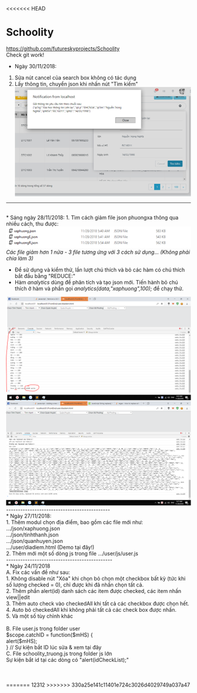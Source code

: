 <<<<<<< HEAD
# Schoolity
https://github.com/futureskyprojects/Schoolity
<br/>
Check git work!
<br/>
* Ngày 30/11/2018:
1. Sửa nút cancel của search box không có tác dụng
2. Lấy thông tin, chuyển json khi nhấn nút "Tìm kiếm"
<img src="log/SearchX.PNG"/><br/>
---------------------------------------------


<br/>
* Sáng ngày 28/11/2018:
1. Tìm cách giảm file json phuongxa thông qua nhiều cách, thu được:
<img src="log/phuongXaMoi.PNG"/>
<i> Các file giảm hơn 1 nửa - 3 file tương ứng với 3 cách sử dụng... (Không phải chia làm 3) </i>

- Để sử dụng và kiểm thử, lần lượt chú thích và bỏ các hàm có chú thích bắt đầu bằng "REDUCE:"
- Hàm <i>analytics</i> dùng để phân tích và tạo json mới. Tiến hành bỏ chú thích ở hàm và phần gọi <i>analytics(data,"xaphuong",100);</i> để chạy thử.
<img src="log/analytics.PNG"/>
<img src="log/reduce.PNG"/><br/>
--------------------------------------------
<br/>
* Ngày 27/11/2018:
<br/>
1. Thêm modul chọn địa điểm, bao gồm các file mới như:
<br/>
.../json/xaphuong.json<br/>
.../json/tinhthanh.json<br/>
.../json/quanhuyen.json<br/>
.../user/diadiem.html (Demo tại đây!)<br/>
2. Thêm mới một số dòng js trong file .../user/js/user.js
<br/>
---------------------------------------------
<br/>
* Ngày 24/11/2018
<br/>
A. Fix các vấn đề như sau:<br/>
1. Không disable nút "Xóa" khi chọn bỏ chọn một checkbox bất kỳ (tức khi số lượng checked = 0), chỉ được khi đã nhấn chọn tất cả.<br/>
2. Thêm phần alert(id) danh sách các item được checked, các item nhấn view||edit<br/>
3. Thêm auto check vào checkedAll khi tất cả các checkbox được chọn hết.<br/>
4. Auto bỏ checkedAll khi không phải tất cả các check box được nhấn.<br/>
5. Và một số tùy chỉnh khác<br/>
<br/>
B. File user.js trong folder user<br/>
$scope.catchID = function($mHS) {<br/>
      alert($mHS);<br/>
    } // Sự kiện bắt ID lúc sửa & xem tại đây<br/>
C. File schoolity_truong.js trong folder js lớn<br/>
Sự kiện bắt id tại các dòng có "alert(idCheckList);"<br/>
<br/>
<br/>
<br/>
=======
12312
>>>>>>> 330a25e141c11401e724c3026d4029749a037a47
